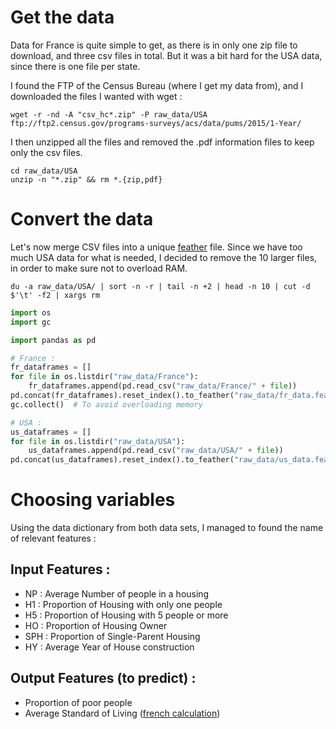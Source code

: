 # Get the data
Data for France is quite simple to get, as there is in only one zip file to download, and three csv files in total. But it was a bit hard for the USA data, since there is one file per state.

I found the FTP of the Census Bureau (where I get my data from), and I downloaded the files I wanted with wget :

```console
wget -r -nd -A "csv_hc*.zip" -P raw_data/USA ftp://ftp2.census.gov/programs-surveys/acs/data/pums/2015/1-Year/
```

I then unzipped all the files and removed the .pdf information files to keep only the csv files.

```console
cd raw_data/USA
unzip -n "*.zip" && rm *.{zip,pdf}
```

# Convert the data
Let's now merge CSV files into a unique [feather](https://github.com/wesm/feather) file. Since we have too much USA data for what is needed, I decided to remove the 10 larger files, in order to make sure not to overload RAM.

```console
du -a raw_data/USA/ | sort -n -r | tail -n +2 | head -n 10 | cut -d $'\t' -f2 | xargs rm
```


```python
import os
import gc

import pandas as pd

# France :
fr_dataframes = []
for file in os.listdir("raw_data/France"):
    fr_dataframes.append(pd.read_csv("raw_data/France/" + file))
pd.concat(fr_dataframes).reset_index().to_feather("raw_data/fr_data.feather")
gc.collect()  # To avoid overloading memory

# USA :
us_dataframes = []
for file in os.listdir("raw_data/USA"):
    us_dataframes.append(pd.read_csv("raw_data/USA/" + file))
pd.concat(us_dataframes).reset_index().to_feather("raw_data/us_data.feather")
```

# Choosing variables
Using the data dictionary from both data sets, I managed to found the name of relevant features : 


## Input Features :
- NP : Average Number of people in a housing
- H1 : Proportion of Housing with only one people
- H5 : Proportion of Housing with 5 people or more
- HO : Proportion of Housing Owner
- SPH : Proportion of Single-Parent Housing
- HY : Average Year of House construction


## Output Features (to predict) :
- Proportion of poor people
- Average Standard of Living ([french calculation](https://fr.wikipedia.org/wiki/Niveau_de_vie_en_France))
